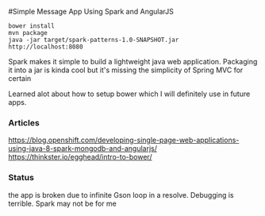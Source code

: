 #Simple Message App Using Spark and AngularJS

	bower install
	mvn package
	java -jar target/spark-patterns-1.0-SNAPSHOT.jar
	http://localhost:8080

Spark makes it simple to build a lightweight java web application. Packaging it into a jar is kinda cool but it's missing the simplicity of Spring MVC for certain

Learned alot about how to setup bower which I will definitely use in future apps.

### Articles
https://blog.openshift.com/developing-single-page-web-applications-using-java-8-spark-mongodb-and-angularjs/
https://thinkster.io/egghead/intro-to-bower/

### Status
the app is broken due to infinite Gson loop in a resolve. Debugging is terrible. Spark may not be for me
